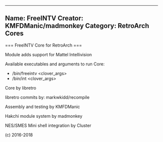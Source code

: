 -----------------------
Name: FreeINTV 
Creator: KMFDManic/madmonkey
Category: RetroArch Cores
-----------------------
=== FreeINTV Core for RetroArch ===

Module adds support for Mattel Intellivision

Available executables and arguments to run Core:
- /bin/freeintv <rom> <clover_args>
- /bin/int <rom> <clover_args>

Core by libretro

libretro commits by:
markwkidd/recompile

Assembly and testing by KMFDManic

Hakchi module system by madmonkey

NES/SMES Mini shell integration by Cluster

(c) 2016-2018
